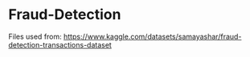 # Fraud-Detection

Files used from: https://www.kaggle.com/datasets/samayashar/fraud-detection-transactions-dataset
